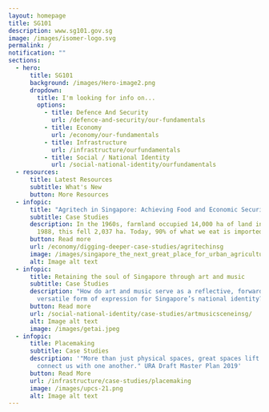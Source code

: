 ```yaml
---
layout: homepage
title: SG101
description: www.sg101.gov.sg
image: /images/isomer-logo.svg
permalink: /
notification: ""
sections:
  - hero:
      title: SG101
      background: /images/Hero-image2.png
      dropdown:
        title: I'm looking for info on...
        options:
          - title: Defence And Security
            url: /defence-and-security/our-fundamentals
          - title: Economy
            url: /economy/our-fundamentals
          - title: Infrastructure
            url: /infrastructure/ourfundamentals
          - title: Social / National Identity
            url: /social-national-identity/ourfundamentals
  - resources:
      title: Latest Resources
      subtitle: What's New
      button: More Resources
  - infopic:
      title: "Agritech in Singapore: Achieving Food and Economic Security"
      subtitle: Case Studies
      description: In the 1960s, farmland occupied 14,000 ha of land in Singapore. By
        1988, this fell 2,037 ha. Today, 90% of what we eat is imported…
      button: Read more
      url: /economy/digging-deeper-case-studies/agritechinsg
      image: /images/singapore_the_next_great_place_for_urban_agriculture_01.jpeg
      alt: Image alt text
  - infopic:
      title: Retaining the soul of Singapore through art and music
      subtitle: Case Studies
      description: "How do art and music serve as a reflective, forward-looking and
        versatile form of expression for Singapore’s national identity? "
      button: Read more
      url: /social-national-identity/case-studies/artmusicsceneinsg/
      alt: Image alt text
      image: /images/getai.jpeg
  - infopic:
      title: Placemaking
      subtitle: Case Studies
      description: '"More than just physical spaces, great spaces lift our spirits and
        connect us with one another." URA Draft Master Plan 2019'
      button: Read More
      url: /infrastructure/case-studies/placemaking
      image: /images/upcs-21.png
      alt: Image alt text
---
```

